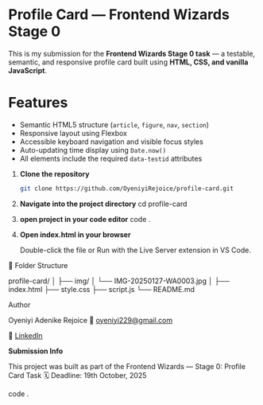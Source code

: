 # Profile Card — Frontend Wizards Stage 0

This is my submission for the **Frontend Wizards Stage 0 task** — a testable, semantic, and responsive profile card built using **HTML, CSS, and vanilla JavaScript**.

# Features
- Semantic HTML5 structure (`article`, `figure`, `nav`, `section`)
- Responsive layout using Flexbox
- Accessible keyboard navigation and visible focus styles
- Auto-updating time display using `Date.now()`
- All elements include the required `data-testid` attributes

1. **Clone the repository**
   ```bash
   git clone https://github.com/OyeniyiRejoice/profile-card.git

2. **Navigate into the project directory**
   cd profile-card

3. **open project in your code editor**
   code .

4. **Open index.html in your browser**

      Double-click the file
             or
Run with the Live Server extension in VS Code.


📂 Folder Structure

profile-card/
│
├── img/
│   └── IMG-20250127-WA0003.jpg
│
├── index.html
├── style.css
├── script.js
└── README.md


    
Author

Oyeniyi Adenike Rejoice
📧 oyeniyi229@gmail.com

💼 [LinkedIn](https://www.linkedin.com/in/oyeniyi-adenike-9bb403276)



**Submission Info**

  This project was built as part of the Frontend Wizards — Stage 0: Profile Card Task
  🗓️ Deadline: 19th October, 2025


code .
